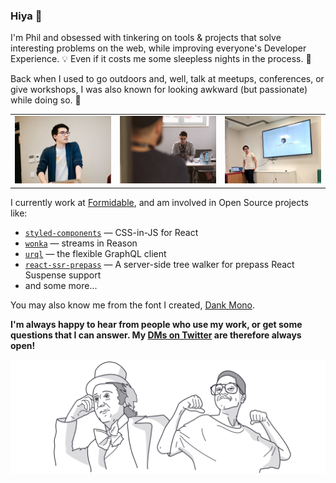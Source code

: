 ### Hiya 👋

I'm Phil and obsessed with tinkering on tools & projects that solve interesting problems on the web, while improving everyone's Developer Experience. 💡
Even if it costs me some sleepless nights in the process. 🌃

Back when I used to go outdoors and, well, talk at meetups, conferences, or give workshops, I was also known for looking awkward (but passionate) while doing so. 🔭

<table><tr>
<td><img src="conf-1.jpg" /></td>
<td><img src="conf-2.jpg" /></td>
<td><img src="conf-3.jpg" /></td>
</tr></table>

I currently work at [Formidable](https://github.com/FormidableLabs), and am involved in
Open Source projects like:

- [`styled-components`](https://github.com/styled-components/styled-components) — CSS-in-JS for React
- [`wonka`](https://github.com/kitten/wonka) — streams in Reason
- [`urql`](https://github.com/FormidableLabs/urql) — the flexible GraphQL client
- [`react-ssr-prepass`](https://github.com/FormidableLabs/react-ssr-prepass) — A server-side tree walker for prepass React Suspense support
- and some more...

You may also know me from the font I created, [Dank Mono](https://gumroad.com/l/dank-mono).

**I'm always happy to hear from people who use my work, or get some questions that I can answer.
My [DMs on Twitter](https://twitter.com/_philpl) are therefore always open!**

<img src="well-hello-there.png" />
